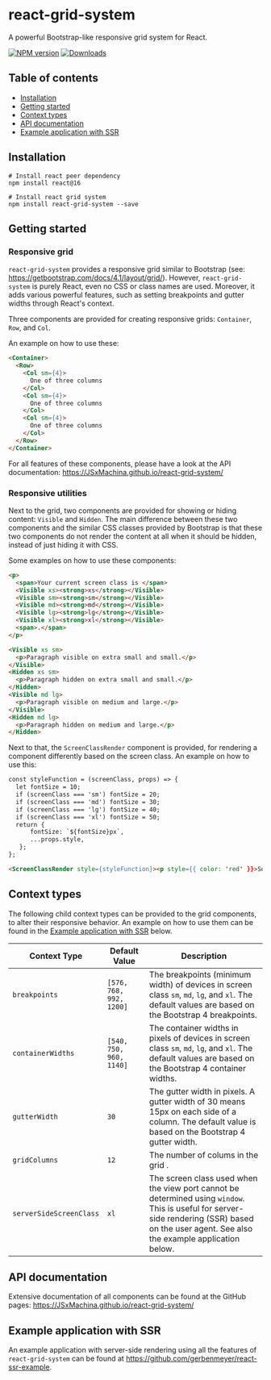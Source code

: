 # react-grid-system
A powerful Bootstrap-like responsive grid system for React.

[![NPM version][version-image]][npm-url] [![Downloads][downloads-image]][npm-url]

## Table of contents

* [Installation](#installation)
* [Getting started](#getting-started)
* [Context types](#context-types)
* [API documentation](#api-documentation)
* [Example application with SSR](#example-application-with-ssr)

## Installation

```
# Install react peer dependency
npm install react@16

# Install react grid system
npm install react-grid-system --save
```
## Getting started

### Responsive grid

`react-grid-system` provides a responsive grid similar to Bootstrap (see: https://getbootstrap.com/docs/4.1/layout/grid/). However, `react-grid-system` is purely React, even no CSS or class names are used. Moreover, it adds various powerful features, such as setting breakpoints and gutter widths through React's context.

Three components are provided for creating responsive grids: `Container`, `Row`, and `Col`.

An example on how to use these:

```html
<Container>
  <Row>
    <Col sm={4}>
      One of three columns
    </Col>
    <Col sm={4}>
      One of three columns
    </Col>
    <Col sm={4}>
      One of three columns
    </Col>
  </Row>
</Container>
```

For all features of these components, please have a look at the API documentation: https://JSxMachina.github.io/react-grid-system/

### Responsive utilities

Next to the grid, two components are provided for showing or hiding content: `Visible` and `Hidden`.
The main difference between these two components and the similar CSS classes provided by Bootstrap is that these two components do not render the content at all when it should be hidden, instead of just hiding it with CSS.

Some examples on how to use these components:

```html
<p>
  <span>Your current screen class is </span>
  <Visible xs><strong>xs</strong></Visible>
  <Visible sm><strong>sm</strong></Visible>
  <Visible md><strong>md</strong></Visible>
  <Visible lg><strong>lg</strong></Visible>
  <Visible xl><strong>xl</strong></Visible>
  <span>.</span>
</p>
```

```html
<Visible xs sm>
  <p>Paragraph visible on extra small and small.</p>
</Visible>
<Hidden xs sm>
  <p>Paragraph hidden on extra small and small.</p>
</Hidden>
<Visible md lg>
  <p>Paragraph visible on medium and large.</p>
</Visible>
<Hidden md lg>
  <p>Paragraph hidden on medium and large.</p>
</Hidden>
```

Next to that, the `ScreenClassRender` component is provided, for rendering a component differently based on the screen class. An example on how to use this:

```html
const styleFunction = (screenClass, props) => {
  let fontSize = 10;
  if (screenClass === 'sm') fontSize = 20;
  if (screenClass === 'md') fontSize = 30;
  if (screenClass === 'lg') fontSize = 40;
  if (screenClass === 'xl') fontSize = 50;
  return {
      fontSize: `${fontSize}px`,
      ...props.style,
   };
};

<ScreenClassRender style={styleFunction}><p style={{ color: 'red' }}>Some red text, which font size depends on the screen class.</p></ScreenClassRender>
```

## Context types

The following child context types can be provided to the grid components, to alter their responsive behavior. An example on how to use them can be found in the [Example application with SSR](#example-application-with-ssr) below.

| Context Type      | Default Value      | Description |
| ----------------- | ------------------ | ------------------------------ |
| `breakpoints`     | `[576, 768, 992, 1200]` | The breakpoints (minimum width) of devices in screen class `sm`, `md`, `lg`, and `xl`. The default values are based on the Bootstrap 4 breakpoints. |
| `containerWidths` | `[540, 750, 960, 1140]` | The container widths in pixels of devices in screen class `sm`, `md`, `lg`, and `xl`. The default values are based on the Bootstrap 4 container widths. |
| `gutterWidth` | `30` | The gutter width in pixels. A gutter width of 30 means 15px on each side of a column. The default value is based on the Bootstrap 4 gutter width. |
| `gridColumns` | `12` | The number of colums in the grid . |
| `serverSideScreenClass` | `xl` | The screen class used when the view port cannot be determined using `window`. This is useful for server-side rendering (SSR) based on the user agent. See also the example application below. |

## API documentation

Extensive documentation of all components can be found at the GitHub pages: https://JSxMachina.github.io/react-grid-system/

## Example application with SSR

An example application with server-side rendering using all the features of `react-grid-system` can be found at https://github.com/gerbenmeyer/react-ssr-example.

[version-image]: https://img.shields.io/npm/v/react-grid-system.svg
[downloads-image]: https://img.shields.io/npm/dm/react-grid-system.svg

[npm-url]: https://npmjs.org/package/react-grid-system
